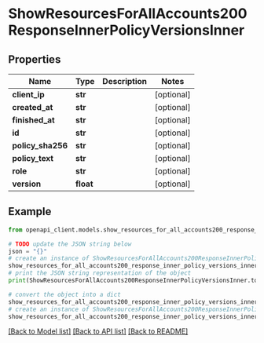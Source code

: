 # ShowResourcesForAllAccounts200ResponseInnerPolicyVersionsInner


## Properties

Name | Type | Description | Notes
------------ | ------------- | ------------- | -------------
**client_ip** | **str** |  | [optional] 
**created_at** | **str** |  | [optional] 
**finished_at** | **str** |  | [optional] 
**id** | **str** |  | [optional] 
**policy_sha256** | **str** |  | [optional] 
**policy_text** | **str** |  | [optional] 
**role** | **str** |  | [optional] 
**version** | **float** |  | [optional] 

## Example

```python
from openapi_client.models.show_resources_for_all_accounts200_response_inner_policy_versions_inner import ShowResourcesForAllAccounts200ResponseInnerPolicyVersionsInner

# TODO update the JSON string below
json = "{}"
# create an instance of ShowResourcesForAllAccounts200ResponseInnerPolicyVersionsInner from a JSON string
show_resources_for_all_accounts200_response_inner_policy_versions_inner_instance = ShowResourcesForAllAccounts200ResponseInnerPolicyVersionsInner.from_json(json)
# print the JSON string representation of the object
print(ShowResourcesForAllAccounts200ResponseInnerPolicyVersionsInner.to_json())

# convert the object into a dict
show_resources_for_all_accounts200_response_inner_policy_versions_inner_dict = show_resources_for_all_accounts200_response_inner_policy_versions_inner_instance.to_dict()
# create an instance of ShowResourcesForAllAccounts200ResponseInnerPolicyVersionsInner from a dict
show_resources_for_all_accounts200_response_inner_policy_versions_inner_from_dict = ShowResourcesForAllAccounts200ResponseInnerPolicyVersionsInner.from_dict(show_resources_for_all_accounts200_response_inner_policy_versions_inner_dict)
```
[[Back to Model list]](../README.md#documentation-for-models) [[Back to API list]](../README.md#documentation-for-api-endpoints) [[Back to README]](../README.md)


